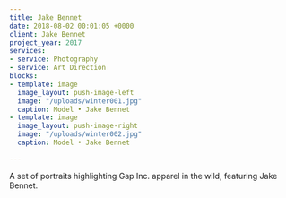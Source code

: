 ```yaml
---
title: Jake Bennet
date: 2018-08-02 00:01:05 +0000
client: Jake Bennet
project_year: 2017
services:
- service: Photography
- service: Art Direction
blocks:
- template: image
  image_layout: push-image-left
  image: "/uploads/winter001.jpg"
  caption: Model • Jake Bennet
- template: image
  image_layout: push-image-right
  image: "/uploads/winter002.jpg"
  caption: Model • Jake Bennet

---
```

A set of portraits highlighting Gap Inc. apparel in the wild, featuring Jake Bennet. 